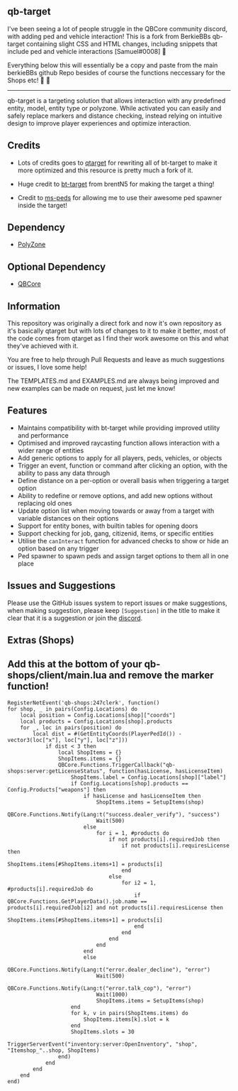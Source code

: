 ## qb-target


I've been seeing a lot of people struggle in the QBCore community discord, with adding ped and vehicle interaction!
This is a fork from BerkieBBs qb-target containing slight CSS and HTML changes, including snippets that include ped and vehicle interactions [Samuel#0008] 👋 

Everything below this will essentially be a copy and paste from the main berkieBBs github Repo besides of course the functions neccessary for the Shops etc! 👋 👋 

---

qb-target is a targeting solution that allows interaction with any predefined entity, model, entity type or polyzone. While activated you can easily and safely replace markers and distance checking, instead relying on intuitive design to improve player experiences and optimize interaction.

## Credits

* Lots of credits goes to [qtarget](https://github.com/overextended/qtarget) for rewriting all of bt-target to make it more optimized and this resource is pretty much a fork of it.

* Huge credit to [bt-target](https://github.com/brentN5/bt-target) from brentN5 for making the target a thing!

* Credit to [ms-peds](https://github.com/MiddleSkillz/ms-peds) for allowing me to use their awesome ped spawner inside the target!

## Dependency

* [PolyZone](https://github.com/mkafrin/PolyZone)

## Optional Dependency

* [QBCore](https://github.com/qbcore-framework/qb-core)

## Information

This repository was originally a direct fork and now it's own repository as it's basically qtarget but with lots of changes to it to make it better, most of the code comes from qtarget as I find their work awesome on this and what they've achieved with it.

You are free to help through Pull Requests and leave as much suggestions or issues, I love some help!

The TEMPLATES.md and EXAMPLES.md are always being improved and new examples can be made on request, just let me know!

## Features 
- Maintains compatibility with bt-target while providing improved utility and performance
- Optimised and improved raycasting function allows interaction with a wider range of entities
- Add generic options to apply for all players, peds, vehicles, or objects
- Trigger an event, function or command after clicking an option, with the ability to pass any data through
- Define distance on a per-option or overall basis when triggering a target option
- Ability to redefine or remove options, and add new options without replacing old ones
- Update option list when moving towards or away from a target with variable distances on their options
- Support for entity bones, with builtin tables for opening doors
- Support checking for job, gang, citizenid, items, or specific entities
- Utilise the `canInteract` function for advanced checks to show or hide an option based on any trigger
- Ped spawner to spawn peds and assign target options to them all in one place

## Issues and Suggestions
Please use the GitHub issues system to report issues or make suggestions, when making suggestion, please keep `[Suggestion]` in the title to make it clear that it is a suggestion or join the [discord](https://discord.gg/qbcore).

## Extras (Shops)

Add this at the bottom of your qb-shops/client/main.lua and remove the marker function!
--

```
RegisterNetEvent('qb-shops:247clerk', function()
for shop, _ in pairs(Config.Locations) do
    local position = Config.Locations[shop]["coords"]
    local products = Config.Locations[shop].products
    for _, loc in pairs(position) do
        local dist = #(GetEntityCoords(PlayerPedId()) - vector3(loc["x"], loc["y"], loc["z"]))
            if dist < 3 then
                local ShopItems = {}
                ShopItems.items = {}
                QBCore.Functions.TriggerCallback("qb-shops:server:getLicenseStatus", function(hasLicense, hasLicenseItem)
                    ShopItems.label = Config.Locations[shop]["label"]
                    if Config.Locations[shop].products == Config.Products["weapons"] then
                        if hasLicense and hasLicenseItem then
                            ShopItems.items = SetupItems(shop)
                            QBCore.Functions.Notify(Lang:t("success.dealer_verify"), "success")
                            Wait(500)
                        else
                            for i = 1, #products do
                                if not products[i].requiredJob then
                                    if not products[i].requiresLicense then
                                        ShopItems.items[#ShopItems.items+1] = products[i]
                                    end
                                else
                                    for i2 = 1, #products[i].requiredJob do
                                        if QBCore.Functions.GetPlayerData().job.name == products[i].requiredJob[i2] and not products[i].requiresLicense then
                                            ShopItems.items[#ShopItems.items+1] = products[i]
                                        end
                                    end
                                end
                            end
                        end
                        else
                            QBCore.Functions.Notify(Lang:t("error.dealer_decline"), "error")
                            Wait(500)
                            QBCore.Functions.Notify(Lang:t("error.talk_cop"), "error")
                            Wait(1000)
                            ShopItems.items = SetupItems(shop)
                    end
                    for k, v in pairs(ShopItems.items) do
                        ShopItems.items[k].slot = k
                    end
                    ShopItems.slots = 30
                    TriggerServerEvent("inventory:server:OpenInventory", "shop", "Itemshop_"..shop, ShopItems)
                end)
            end
        end
    end
end)
